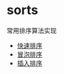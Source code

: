 # sorts
常用排序算法实现
- [快速排序](https://github.com/pingdai/sorts/tree/master/quick_sort)
- [冒泡排序](https://github.com/pingdai/sorts/tree/master/bubble_sort)
- [插入排序](https://github.com/pingdai/sorts/tree/master/insert_sort)